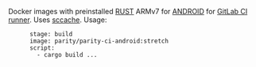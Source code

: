 Docker images with preinstalled [RUST](https://www.rust-lang.org/) ARMv7 for [ANDROID](https://www.android.com/) for [GitLab CI runner](https://gitlab.com/gitlab-org/gitlab-ci-multi-runner).
Uses [sccache](https://github.com/mozilla/sccache).
Usage:
```linux-armv7-android:
      stage: build
      image: parity/parity-ci-android:stretch
      script:
        - cargo build ...
```
